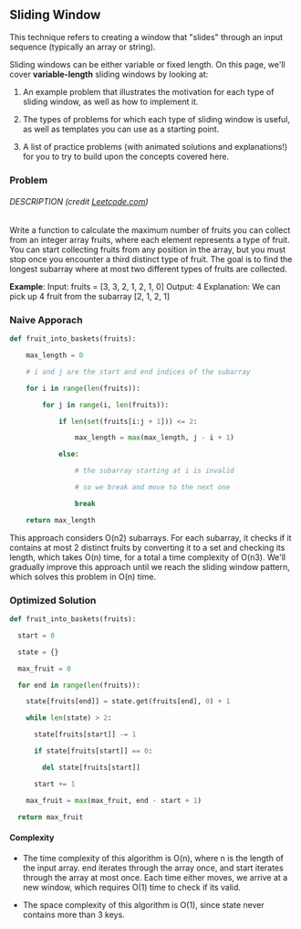 
## Sliding Window

This technique refers to creating a window that "slides" through an input sequence (typically an array or string).


Sliding windows can be either variable or fixed length. On this page, we'll cover **variable-length** sliding windows by looking at:

1. An example problem that illustrates the motivation for each type of sliding window, as well as how to implement it.

2. The types of problems for which each type of sliding window is useful, as well as templates you can use as a starting point.

3. A list of practice problems (with animated solutions and explanations!) for you to try to build upon the concepts covered here.


### Problem 

###### DESCRIPTION (credit [Leetcode.com](https://www.leetcode.com/problems/fruit-into-baskets))

Write a function to calculate the maximum number of fruits you can collect from an integer array fruits, where each element represents a type of fruit. You can start collecting fruits from any position in the array, but you must stop once you encounter a third distinct type of fruit. The goal is to find the longest subarray where at most two different types of fruits are collected.

**Example**: Input: fruits = [3, 3, 2, 1, 2, 1, 0] Output: 4 Explanation: We can pick up 4 fruit from the subarray [2, 1, 2, 1]


### Naive Apporach

```python
def fruit_into_baskets(fruits):

    max_length = 0

    # i and j are the start and end indices of the subarray

    for i in range(len(fruits)):

        for j in range(i, len(fruits)):

            if len(set(fruits[i:j + 1])) <= 2:

                max_length = max(max_length, j - i + 1)

            else:

                # the subarray starting at i is invalid

                # so we break and move to the next one

                break

    return max_length
```

This approach considers O(n2) subarrays. For each subarray, it checks if it contains at most 2 distinct fruits by converting it to a set and checking its length, which takes O(n) time, for a total a time complexity of O(n3). We'll gradually improve this approach until we reach the sliding window pattern, which solves this problem in O(n) time.


### Optimized Solution

```python
def fruit_into_baskets(fruits):

  start = 0

  state = {}

  max_fruit = 0

  for end in range(len(fruits)):

    state[fruits[end]] = state.get(fruits[end], 0) + 1

    while len(state) > 2:

      state[fruits[start]] -= 1

      if state[fruits[start]] == 0:

        del state[fruits[start]]

      start += 1

    max_fruit = max(max_fruit, end - start + 1)

  return max_fruit
```

#### Complexity

- The time complexity of this algorithm is O(n), where n is the length of the input array. end iterates through the array once, and start iterates through the array at most once. Each time either moves, we arrive at a new window, which requires O(1) time to check if its valid.
    
- The space complexity of this algorithm is O(1), since state never contains more than 3 keys.

